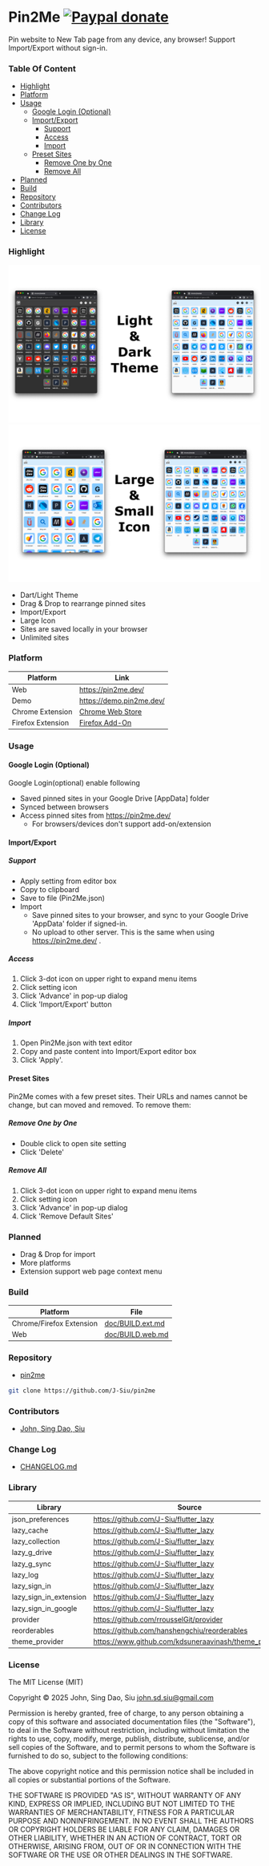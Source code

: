 # Pin2Me [![Paypal donate](https://www.paypalobjects.com/en_US/i/btn/btn_donate_LG.gif)](https://www.paypal.com/donate/?business=HZF49NM9D35SJ&no_recurring=0&currency_code=CAD)

Pin website to New Tab page from any device, any browser! Support Import/Export without sign-in.

### Table Of Content

<!-- TOC -->

- [Highlight](#highlight)
- [Platform](#platform)
- [Usage](#usage)
  - [Google Login (Optional)](#google-login-optional)
  - [Import/Export](#importexport)
    - [Support](#support)
    - [Access](#access)
    - [Import](#import)
  - [Preset Sites](#preset-sites)
    - [Remove One by One](#remove-one-by-one)
    - [Remove All](#remove-all)
- [Planned](#planned)
- [Build](#build)
- [Repository](#repository)
- [Contributors](#contributors)
- [Change Log](#change-log)
- [Library](#library)
- [License](#license)

<!-- /TOC -->

<!--more-->

### Highlight

![Dark & Light Theme](doc/light_dark.png) ![Icon Size](doc/large_and_small_icon.png)

- Dart/Light Theme
- Drag & Drop to rearrange pinned sites
- Import/Export
- Large Icon
- Sites are saved locally in your browser
- Unlimited sites

### Platform

| Platform          | Link                                                                                               |
| ----------------- | -------------------------------------------------------------------------------------------------- |
| Web               | https://pin2me.dev/                                                                                |
| Demo              | https://demo.pin2me.dev/                                                                |
| Chrome Extension  | [Chrome Web Store](https://chrome.google.com/webstore/detail/pin2me/hclokpdkmfceobbckckjkdohdgeljlld) |
| Firefox Extension | [Firefox Add-On](https://addons.mozilla.org/en-US/firefox/addon/pin2me/)                              |

### Usage

#### Google Login (Optional)

Google Login(optional) enable following

- Saved pinned sites in your Google Drive [AppData] folder
- Synced between browsers
- Access pinned sites from https://pin2me.dev/
  - For browsers/devices don't support add-on/extension

#### Import/Export

##### Support

- Apply setting from editor box
- Copy to clipboard
- Save to file (Pin2Me.json)
- Import
  - Save pinned sites to your browser, and sync to your Google Drive 'AppData' folder if signed-in.
  - No upload to other server. This is the same when using https://pin2me.dev/ .

##### Access

1. Click 3-dot icon on upper right to expand menu items
2. Click setting icon
3. Click 'Advance' in pop-up dialog
4. Click 'Import/Export' button

##### Import

1. Open Pin2Me.json with text editor
2. Copy and paste content into Import/Export editor box
3. Click 'Apply'.

#### Preset Sites

Pin2Me comes with a few preset sites. Their URLs and names cannot be change, but can moved and removed. To remove them:

##### Remove One by One

- Double click to open site setting
- Click 'Delete'

##### Remove All

1. Click 3-dot icon on upper right to expand menu items
2. Click setting icon
3. Click 'Advance' in pop-up dialog
4. Click 'Remove Default Sites'

### Planned

- Drag & Drop for import
- More platforms
- Extension support web page context menu

### Build

| Platform                 | File                                            |
| ------------------------ | ----------------------------------------------- |
| Chrome/Firefox Extension | [doc/BUILD.ext.md](doc/BUILD.ext.md) |
| Web                      | [doc/BUILD.web.md](doc/BUILD.web.md)               |

### Repository

- [pin2me](https://github.com/J-Siu/pin2me/)

```sh
git clone https://github.com/J-Siu/pin2me
```

### Contributors

- [John, Sing Dao, Siu](https://github.com/J-Siu)

### Change Log

- [CHANGELOG.md](CHANGELOG.md)

### Library

| Library                | Source                                                | Pub.Dev                                         |
| ---------------------- | ----------------------------------------------------- | ----------------------------------------------- |
| json_preferences       | https://github.com/J-Siu/flutter_lazy                 | https://pub.dev/packages/json_preferences       |
| lazy_cache             | https://github.com/J-Siu/flutter_lazy                 | https://pub.dev/packages/lazy_cache             |
| lazy_collection        | https://github.com/J-Siu/flutter_lazy                 | https://pub.dev/packages/lazy_collection        |
| lazy_g_drive           | https://github.com/J-Siu/flutter_lazy                 | https://pub.dev/packages/lazy_g_srive           |
| lazy_g_sync            | https://github.com/J-Siu/flutter_lazy                 | https://pub.dev/packages/lazy_g_sync            |
| lazy_log               | https://github.com/J-Siu/flutter_lazy                 | https://pub.dev/packages/lazy_log               |
| lazy_sign_in           | https://github.com/J-Siu/flutter_lazy                 | https://pub.dev/packages/lazy_sign_in           |
| lazy_sign_in_extension | https://github.com/J-Siu/flutter_lazy                 | https://pub.dev/packages/lazy_sign_in_extension |
| lazy_sign_in_google    | https://github.com/J-Siu/flutter_lazy                 | https://pub.dev/packages/lazy_sign_in_google    |
| provider               | https://github.com/rrousselGit/provider               | https://pub.dev/packages/provider               |
| reorderables           | https://github.com/hanshengchiu/reorderables          | https://pub.dev/packages/reorderables           |
| theme_provider         | https://www.github.com/kdsuneraavinash/theme_provider | https://pub.dev/packages/theme_provider         |

### License

The MIT License (MIT)

Copyright © 2025 John, Sing Dao, Siu <john.sd.siu@gmail.com>

Permission is hereby granted, free of charge, to any person obtaining a copy of this software and associated documentation files (the "Software"), to deal in the Software without restriction, including without limitation the rights to use, copy, modify, merge, publish, distribute, sublicense, and/or sell copies of the Software, and to permit persons to whom the Software is furnished to do so, subject to the following conditions:

The above copyright notice and this permission notice shall be included in all copies or substantial portions of the Software.

THE SOFTWARE IS PROVIDED "AS IS", WITHOUT WARRANTY OF ANY KIND, EXPRESS OR IMPLIED, INCLUDING BUT NOT LIMITED TO THE WARRANTIES OF MERCHANTABILITY, FITNESS FOR A PARTICULAR PURPOSE AND NONINFRINGEMENT. IN NO EVENT SHALL THE AUTHORS OR COPYRIGHT HOLDERS BE LIABLE FOR ANY CLAIM, DAMAGES OR OTHER LIABILITY, WHETHER IN AN ACTION OF CONTRACT, TORT OR OTHERWISE, ARISING FROM, OUT OF OR IN CONNECTION WITH THE SOFTWARE OR THE USE OR OTHER DEALINGS IN THE SOFTWARE.
